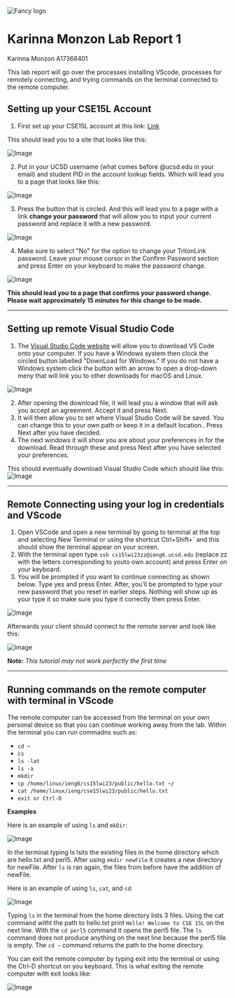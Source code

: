 ![Fancy logo](.dark.png#gh-dark-mode-only)

# Karinna Monzon Lab Report 1

Karinna Monzon
A17368401

This lab report will go over the processes installing VScode, processes for remotely connecting, and trying commands on the terminal connected to the remote computer.

## **Setting up your CSE15L Account**

1. First set up your CSE15L account at this link: [Link](https://sdacs.ucsd.edu/~icc/index.php)

This should lead you to a site that looks like this:

![Image](https://github.com/karinnamonzon/cse-15l-lab-report/blob/main/Account%20Lookup%20-%20sdacs.ucsd.edu.png?raw=true)

2. Put in your UCSD username (what comes before @ucsd.edu in your email) and student PID in the account lookup fields. Which will lead you to a page that looks like this:

![Image](https://github.com/karinnamonzon/cse-15l-lab-report/blob/main/Login.png?raw=true)

3. Press the button that is circled. And this will lead you to a page with a link **change your password** that will allow you to input your current password and replace it with a new password. 

![Image](https://github.com/karinnamonzon/cse-15l-lab-report/blob/main/ChangepassLink.png?raw=true)

4. Make sure to select "No" for the option to change your TritonLink password. Leave your mouse cursor in the Confirm Password section and press Enter on your keyboard to make the password change.

![Image](https://github.com/karinnamonzon/cse-15l-lab-report/blob/main/ChangingPassPage.png?raw=true)

**This should lead you to a page that confirms your password change. Please wait approximately 15 minutes for this change to be made.**

---

## **Setting up remote Visual Studio Code**

1. The [Visual Studio Code website](https://code.visualstudio.com/) will allow you to download VS Code onto your computer. If you have a Windows system then clock the circled button labelled "DownLoad for Windows." If you do not have a Windows system click the button with an arrow to open a drop-down meny that will link you to other downloads for macOS and Linux.

![Image](https://github.com/karinnamonzon/cse-15l-lab-report/blob/main/VSCode%20website.png?raw=true)

2. After opening the download file, it will lead you a window that will ask you accept an  agreement. Accept it and press Next.
3. It will then allow you to set where Visual Studio Code will be saved. You can change this to your own path or keep it in a default location.. Press Next after you have decided.
4. The next windows it will show you are about your preferences in for the download. Read through these and press Next after you have selected your preferences.

This should eventually download Visual Studio Code which should like this:
![Image](https://github.com/karinnamonzon/cse-15l-lab-report/blob/main/VSCodeOpen.png?raw=true)

---
## **Remote Connecting using your log in credentials and VScode**
1. Open VSCode and open a new terminal by going to terminal at the top and selecting New Terminal or using the shortcut Ctrl+Shift+` and this should show the terminal appear on your screen.
2. With the terminal open type `ssh cs15lwi23zz@ieng6.ucsd.edu` (replace zz with the letters corresponding to youto own account) and press Enter on your keyboard.
3. You will be prompted if you want to continue connecting as shown below. Type yes and press Enter. After, you'll be prompted to type your new password that you reset in earlier steps. Nothing will show up as your type it so make sure you type it correctly then press Enter.

![Image](https://github.com/karinnamonzon/cse-15l-lab-report/blob/main/promptYes.PNG?raw=true)

Afterwards your client should connect to the remote server and look like this:

![Image](https://github.com/karinnamonzon/cse-15l-lab-report/blob/main/remoteConnectedTerminal.png?raw=true)

**Note:**
*This tutorial may not work perfectly the first time*

---
## **Running commands on the remote computer with terminal in VScode**

The remote computer can be accessed from the terminal on your own personal device so that you can continue working away from the lab.
Within the terminal you can run commadns such as:
- `cd ~`
- `cs`
- `ls -lat`
- `ls -a`
- `mkdir`
- `cp /home/linux/ieng6/cs15lwi23/public/hello.txt ~/`
- `cat /home/linux/ieng/cse15lwi23/public/hello.txt`
- `exit or Ctrl-D`

**Examples**

Here is an example of using `ls` and `mkDir`:

![Image](https://github.com/karinnamonzon/cse-15l-lab-report/blob/main/lsAndmkDir.png?raw=true)

In the terminal typing ls lsits the existing files in the home directory which are hello.txt and perl5. After using `mkdir newFile` it creates a new directory for newFile. After `ls` is ran again, the files from before have the addition of newFile.

Here is an example of using `ls`, `cat`, and `cd`:

![Image](https://github.com/karinnamonzon/cse-15l-lab-report/blob/main/terminaltest.png?raw=true)

Typing `ls` in the terminal from the home directory lists 3 files. Using the cat command witht the path to hello.txt print `Hello! Welcome to CSE 15L` on the next line. With the `cd perl5` command it opens the perl5 file. The `ls` command does not produce anything on the next line because the perl5 file is empty. The `cd ~` command returns the path to the home directory.

You can exit the remote computer by typing exit into the terminal or using the Ctrl-D shortcut on you keyboard. This is what exiting the remote computer with exit looks like:

![Image](https://github.com/karinnamonzon/cse-15l-lab-report/blob/main/exitRemote.png?raw=true)


